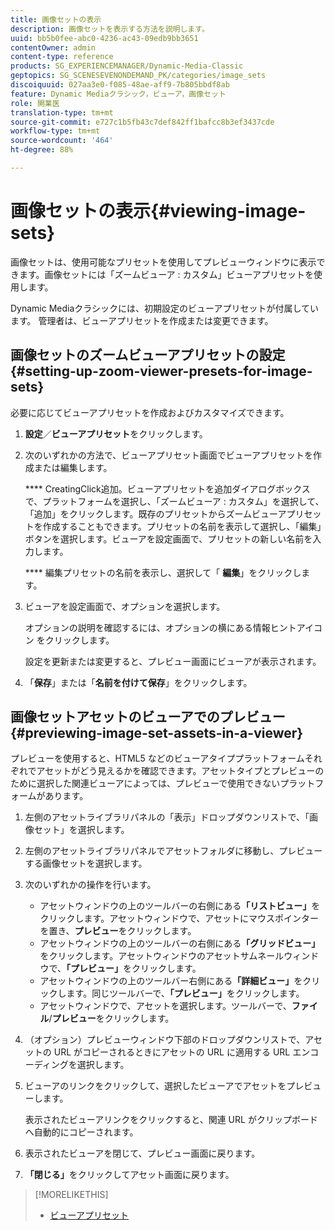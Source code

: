 ```yaml
---
title: 画像セットの表示
description: 画像セットを表示する方法を説明します。
uuid: bb5b0fee-abc0-4236-ac43-09edb9bb3651
contentOwner: admin
content-type: reference
products: SG_EXPERIENCEMANAGER/Dynamic-Media-Classic
geptopics: SG_SCENESEVENONDEMAND_PK/categories/image_sets
discoiquuid: 027aa3e0-f085-48ae-aff9-7b805bbdf8ab
feature: Dynamic Mediaクラシック，ビューア，画像セット
role: 開業医
translation-type: tm+mt
source-git-commit: e727c1b5fb43c7def842ff1bafcc8b3ef3437cde
workflow-type: tm+mt
source-wordcount: '464'
ht-degree: 88%

---
```



# 画像セットの表示{#viewing-image-sets}

画像セットは、使用可能なプリセットを使用してプレビューウィンドウに表示できます。画像セットには「ズームビューア : カスタム」ビューアプリセットを使用します。

Dynamic Mediaクラシックには、初期設定のビューアプリセットが付属しています。 管理者は、ビューアプリセットを作成または変更できます。

## 画像セットのズームビューアプリセットの設定 {#setting-up-zoom-viewer-presets-for-image-sets}

必要に応じてビューアプリセットを作成およびカスタマイズできます。

1. **設定**／**ビューアプリセット**&#x200B;をクリックします。
1. 次のいずれかの方法で、ビューアプリセット画面でビューアプリセットを作成または編集します。

   **** CreatingClick追加。ビューアプリセットを追加ダイアログボックスで、プラットフォームを選択し、「ズームビューア : カスタム」を選択して、「追加」をクリックします。既存のプリセットからズームビューアプリセットを作成することもできます。プリセットの名前を表示して選択し、「編集」ボタンを選択します。ビューアを設定画面で、プリセットの新しい名前を入力します。

   **** 編集プリセットの名前を表示し、選択して「 **編集**」をクリックします。

1. ビューアを設定画面で、オプションを選択します。

   オプションの説明を確認するには、オプションの横にある情報ヒントアイコン  をクリックします。

   設定を更新または変更すると、プレビュー画面にビューアが表示されます。

1. 「**保存**」または「**名前を付けて保存**」をクリックします。

## 画像セットアセットのビューアでのプレビュー {#previewing-image-set-assets-in-a-viewer}

プレビューを使用すると、HTML5 などのビューアタイププラットフォームそれぞれでアセットがどう見えるかを確認できます。アセットタイプとプレビューのために選択した関連ビューアによっては、プレビューで使用できないプラットフォームがあります。

1. 左側のアセットライブラリパネルの「表示」ドロップダウンリストで、「画像セット」を選択します。
1. 左側のアセットライブラリパネルでアセットフォルダに移動し、プレビューする画像セットを選択します。
1. 次のいずれかの操作を行います。

   * アセットウィンドウの上のツールバーの右側にある&#x200B;**「リストビュー」**&#x200B;をクリックします。アセットウィンドウで、アセットにマウスポインターを置き、**プレビュー**&#x200B;をクリックします。
   * アセットウィンドウの上のツールバーの右側にある&#x200B;**「グリッドビュー」**&#x200B;をクリックします。アセットウィンドウのアセットサムネールウィンドウで、**「プレビュー」**&#x200B;をクリックします。
   * アセットウィンドウの上のツールバー右側にある&#x200B;**「詳細ビュー」**&#x200B;をクリックします。同じツールバーで、**「プレビュー」**&#x200B;をクリックします。
   * アセットウィンドウで、アセットを選択します。ツールバーで、**ファイル**/**プレビュー**&#x200B;をクリックします。

1. （オプション）プレビューウィンドウ下部のドロップダウンリストで、アセットの URL がコピーされるときにアセットの URL に適用する URL エンコーディングを選択します。
1. ビューアのリンクをクリックして、選択したビューアでアセットをプレビューします。

   表示されたビューアリンクをクリックすると、関連 URL がクリップボードへ自動的にコピーされます。

1. 表示されたビューアを閉じて、プレビュー画面に戻ります。
1. **「閉じる」**&#x200B;をクリックしてアセット画面に戻ります。

>[!MORELIKETHIS]
>
>* [ビューアプリセット](application-setup.md#viewer_presets)

